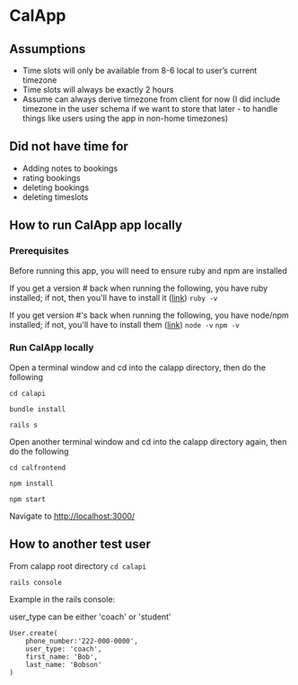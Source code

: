 # CalApp

## Assumptions
* Time slots will only be available from 8-6 local to user’s current timezone
* Time slots will always be exactly 2 hours
* Assume can always derive timezone from client for now (I did include timezone in the user schema if we want to store that later - to handle things like users using the app in non-home timezones)

## Did not have time for
* Adding notes to bookings
* rating bookings
* deleting bookings
* deleting timeslots

## How to run CalApp app locally

### Prerequisites
Before running this app, you will need to ensure ruby and npm are installed

If you get a version # back when running the following, you have ruby installed; if not, then you'll have to install it ([link](https://www.ruby-lang.org/en/documentation/installation/))
`ruby -v` 

If you get version #'s back when running the following, you have node/npm installed; if not, you'll have to install them ([link](https://docs.npmjs.com/downloading-and-installing-node-js-and-npm))
`node -v`
`npm -v`

### Run CalApp locally
Open a terminal window and cd into the calapp directory, then do the following

`cd calapi`

`bundle install`

`rails s`

Open another terminal window and cd into the calapp directory again, then do the following

`cd calfrontend`

`npm install`

`npm start`

Navigate to [http://localhost:3000/](http://localhost:3000/)

## How to another test user
From calapp root directory
`cd calapi`

`rails console`

Example in the rails console:

user_type can be either 'coach' or 'student'
```
User.create(
    phone_number:'222-000-0000', 
    user_type: 'coach', 
    first_name: 'Bob', 
    last_name: 'Bobson'
)
```



